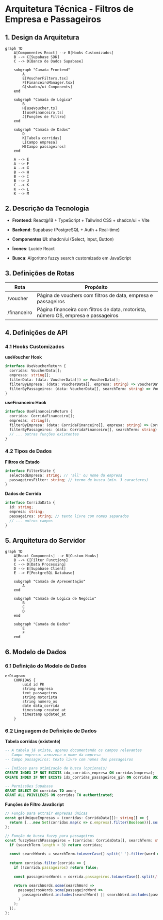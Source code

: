 # Arquitetura Técnica - Filtros de Empresa e Passageiros

## 1. Design da Arquitetura

```mermaid
graph TD
    A[Componentes React] --> B[Hooks Customizados]
    B --> C[Supabase SDK]
    C --> D[Banco de Dados Supabase]

    subgraph "Camada Frontend"
        A
        E[VoucherFilters.tsx]
        F[FinanceiroManager.tsx]
        G[shadcn/ui Components]
    end

    subgraph "Camada de Lógica"
        B
        H[useVoucher.ts]
        I[useFinanceiro.ts]
        J[Funções de Filtro]
    end

    subgraph "Camada de Dados"
        D
        K[Tabela corridas]
        L[Campo empresa]
        M[Campo passageiros]
    end

    A --> E
    A --> F
    A --> G
    B --> H
    B --> I
    B --> J
    C --> K
    K --> L
    K --> M
```

## 2. Descrição da Tecnologia

* **Frontend**: React\@18 + TypeScript + Tailwind CSS + shadcn/ui + Vite

* **Backend**: Supabase (PostgreSQL + Auth + Real-time)

* **Componentes UI**: shadcn/ui (Select, Input, Button)

* **Ícones**: Lucide React

* **Busca**: Algoritmo fuzzy search customizado em JavaScript

## 3. Definições de Rotas

| Rota        | Propósito                                                                          |
| ----------- | ---------------------------------------------------------------------------------- |
| /voucher    | Página de vouchers com filtros de data, empresa e passageiros                      |
| /financeiro | Página financeira com filtros de data, motorista, número OS, empresa e passageiros |

## 4. Definições de API

### 4.1 Hooks Customizados

**useVoucher Hook**

```typescript
interface UseVoucherReturn {
  corridas: VoucherData[];
  empresas: string[];
  filterData: (data: VoucherData[]) => VoucherData[];
  filterByEmpresa: (data: VoucherData[], empresa: string) => VoucherData[];
  filterByPassageiros: (data: VoucherData[], searchTerm: string) => VoucherData[];
}
```

**useFinanceiro Hook**

```typescript
interface UseFinanceiroReturn {
  corridas: CorridaFinanceiro[];
  empresas: string[];
  filterByEmpresa: (data: CorridaFinanceiro[], empresa: string) => CorridaFinanceiro[];
  filterByPassageiros: (data: CorridaFinanceiro[], searchTerm: string) => CorridaFinanceiro[];
  // ... outras funções existentes
}
```

### 4.2 Tipos de Dados

**Filtros de Estado**

```typescript
interface FilterState {
  selectedEmpresa: string; // 'all' ou nome da empresa
  passageirosFilter: string; // termo de busca (mín. 3 caracteres)
}
```

**Dados de Corrida**

```typescript
interface CorridaData {
  id: string;
  empresa: string;
  passageiros: string; // texto livre com nomes separados
  // ... outros campos
}
```

## 5. Arquitetura do Servidor

```mermaid
graph TD
    A[React Components] --> B[Custom Hooks]
    B --> C[Filter Functions]
    C --> D[Data Processing]
    D --> E[Supabase Client]
    E --> F[PostgreSQL Database]

    subgraph "Camada de Apresentação"
        A
    end

    subgraph "Camada de Lógica de Negócio"
        B
        C
        D
    end

    subgraph "Camada de Dados"
        E
        F
    end
```

## 6. Modelo de Dados

### 6.1 Definição do Modelo de Dados

```mermaid
erDiagram
    CORRIDAS {
        uuid id PK
        string empresa
        text passageiros
        string motorista
        string numero_os
        date data_corrida
        timestamp created_at
        timestamp updated_at
    }
```

### 6.2 Linguagem de Definição de Dados

**Tabela corridas (existente)**

```sql
-- A tabela já existe, apenas documentando os campos relevantes
-- Campo empresa: armazena o nome da empresa
-- Campo passageiros: texto livre com nomes dos passageiros

-- Índices para otimização de busca (opcionais)
CREATE INDEX IF NOT EXISTS idx_corridas_empresa ON corridas(empresa);
CREATE INDEX IF NOT EXISTS idx_corridas_passageiros_gin ON corridas USING gin(to_tsvector('portuguese', passageiros));

-- Permissões Supabase
GRANT SELECT ON corridas TO anon;
GRANT ALL PRIVILEGES ON corridas TO authenticated;
```

**Funções de Filtro JavaScript**

```typescript
// Função para extrair empresas únicas
const getUniqueEmpresas = (corridas: CorridaData[]): string[] => {
  return [...new Set(corridas.map(c => c.empresa).filter(Boolean))].sort();
};

// Função de busca fuzzy para passageiros
const fuzzySearchPassageiros = (corridas: CorridaData[], searchTerm: string): CorridaData[] => {
  if (searchTerm.length < 3) return corridas;
  
  const searchWords = searchTerm.toLowerCase().split(' ').filter(word => word.length > 0);
  
  return corridas.filter(corrida => {
    if (!corrida.passageiros) return false;
    
    const passageirosWords = corrida.passageiros.toLowerCase().split(/[,;:\s]+/).filter(word => word.length > 0);
    
    return searchWords.some(searchWord =>
      passageirosWords.some(passageiroWord =>
        passageiroWord.includes(searchWord) || searchWord.includes(passageiroWord)
      )
    );
  });
};
```

